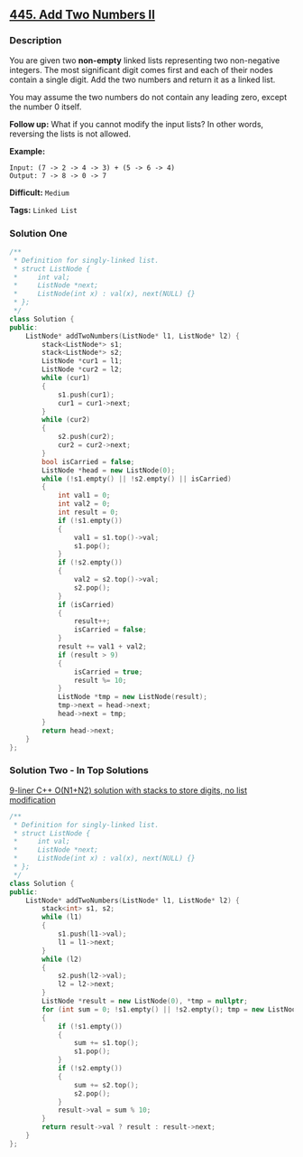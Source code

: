 ## [445. Add Two Numbers II](https://leetcode.com/problems/add-two-numbers-ii/#/description)

### Description

You are given two **non-empty** linked lists representing two non-negative integers. The most significant digit comes first and each of their nodes contain a single digit. Add the two numbers and return it as a linked list.

You may assume the two numbers do not contain any leading zero, except the number 0 itself.

**Follow up:**
What if you cannot modify the input lists? In other words, reversing the lists is not allowed.

**Example:**

```
Input: (7 -> 2 -> 4 -> 3) + (5 -> 6 -> 4)
Output: 7 -> 8 -> 0 -> 7
```



**Difficult:** `Medium`

**Tags:** `Linked List`



### Solution One

```c++
/**
 * Definition for singly-linked list.
 * struct ListNode {
 *     int val;
 *     ListNode *next;
 *     ListNode(int x) : val(x), next(NULL) {}
 * };
 */
class Solution {
public:
    ListNode* addTwoNumbers(ListNode* l1, ListNode* l2) {
        stack<ListNode*> s1;
        stack<ListNode*> s2;
        ListNode *cur1 = l1;
        ListNode *cur2 = l2;
        while (cur1)
        {
            s1.push(cur1);
            cur1 = cur1->next;
        }
        while (cur2)
        {
            s2.push(cur2);
            cur2 = cur2->next;
        }
        bool isCarried = false;
        ListNode *head = new ListNode(0);
        while (!s1.empty() || !s2.empty() || isCarried)
        {
            int val1 = 0;
            int val2 = 0;
            int result = 0;
            if (!s1.empty())
            {
                val1 = s1.top()->val;
                s1.pop();
            }
            if (!s2.empty())
            {
                val2 = s2.top()->val;
                s2.pop();
            }
            if (isCarried)
            {
                result++;
                isCarried = false;
            }
            result += val1 + val2;
            if (result > 9)
            {
                isCarried = true;
                result %= 10;
            }
            ListNode *tmp = new ListNode(result);
            tmp->next = head->next;
            head->next = tmp;
        }
        return head->next;
    }
};
```



### Solution Two - In Top Solutions

[9-liner C++ O(N1+N2) solution with stacks to store digits, no list modification](https://discuss.leetcode.com/topic/76885/9-liner-c-o-n1-n2-solution-with-stacks-to-store-digits-no-list-modification)

```c++
/**
 * Definition for singly-linked list.
 * struct ListNode {
 *     int val;
 *     ListNode *next;
 *     ListNode(int x) : val(x), next(NULL) {}
 * };
 */
class Solution {
public:
    ListNode* addTwoNumbers(ListNode* l1, ListNode* l2) {
        stack<int> s1, s2;
        while (l1)
        {
            s1.push(l1->val);
            l1 = l1->next;
        }
        while (l2)
        {
            s2.push(l2->val);
            l2 = l2->next;
        }
        ListNode *result = new ListNode(0), *tmp = nullptr;
        for (int sum = 0; !s1.empty() || !s2.empty(); tmp = new ListNode(sum /= 10), tmp->next = result, result= tmp)
        {
            if (!s1.empty())
            {
                sum += s1.top();
                s1.pop();
            }
            if (!s2.empty())
            {
                sum += s2.top();
                s2.pop();
            }
            result->val = sum % 10;
        }
        return result->val ? result : result->next;
    }
};
```



